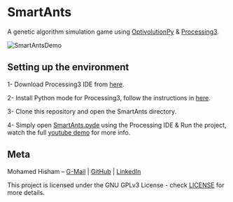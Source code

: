 # SmartAnts
A genetic algorithm simulation game using [OptivolutionPy](https://github.com/Mhmd-Hisham/OptivolutionPy) & [Processing3](https://processing.org/).

![SmartAntsDemo](https://raw.githubusercontent.com/Mhmd-Hisham/SmartAntsGA/master/SmartAnts.gif)



## Setting up the environment
  1- Download Processing3 IDE from [here](https://processing.org/download/).

  2- Install Python mode for Processing3, follow the instructions in [here](https://github.com/jdf/processing.py#python-mode-for-processing).
  
  3- Clone this repository and open the SmartAnts directory.

  4- Simply open [SmartAnts.pyde](https://github.com/Mhmd-Hisham/SmartAntsGA/blob/master/SmartAnts/SmartAnts.pyde) using the Processing IDE & Run the project, watch the full [youtube demo](https://youtu.be/f1ZrNOkd1Zw) for more info.

## Meta

Mohamed Hisham – [G-Mail](mailto:Mohamed00Hisham@Gmail.com) | [GitHub](https://github.com/Mhmd-Hisham) | [LinkedIn](https://www.linkedin.com/in/Mhmd-Hisham/)


This project is licensed under the GNU GPLv3 License - check [LICENSE](https://github.com/Mhmd-Hisham/OptivolutionPy/blob/master/LICENSE) for more details.
